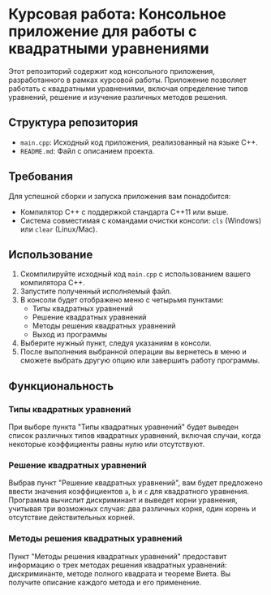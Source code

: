 # Курсовая работа: Консольное приложение для работы с квадратными уравнениями

Этот репозиторий содержит код консольного приложения, разработанного в рамках курсовой работы. Приложение позволяет работать с квадратными уравнениями, включая определение типов уравнений, решение и изучение различных методов решения.

## Структура репозитория

- `main.cpp`: Исходный код приложения, реализованный на языке C++.
- `README.md`: Файл с описанием проекта.

## Требования

Для успешной сборки и запуска приложения вам понадобится:

- Компилятор C++ с поддержкой стандарта C++11 или выше.
- Система совместимая с командами очистки консоли: `cls` (Windows) или `clear` (Linux/Mac).

## Использование

1. Скомпилируйте исходный код `main.cpp` с использованием вашего компилятора C++.
2. Запустите полученный исполняемый файл.
3. В консоли будет отображено меню с четырьмя пунктами:
   - Типы квадратных уравнений
   - Решение квадратных уравнений
   - Методы решения квадратных уравнений
   - Выход из программы
4. Выберите нужный пункт, следуя указаниям в консоли.
5. После выполнения выбранной операции вы вернетесь в меню и сможете выбрать другую опцию или завершить работу программы.

## Функциональность

### Типы квадратных уравнений

При выборе пункта "Типы квадратных уравнений" будет выведен список различных типов квадратных уравнений, включая случаи, когда некоторые коэффициенты равны нулю или отсутствуют.

### Решение квадратных уравнений

Выбрав пункт "Решение квадратных уравнений", вам будет предложено ввести значения коэффициентов `a`, `b` и `c` для квадратного уравнения. Программа вычислит дискриминант и выведет корни уравнения, учитывая три возможных случая: два различных корня, один корень и отсутствие действительных корней.

### Методы решения квадратных уравнений

Пункт "Методы решения квадратных уравнений" предоставит информацию о трех методах решения квадратных уравнений: дискриминанте, методе полного квадрата и теореме Виета. Вы получите описание каждого метода и его применение.

